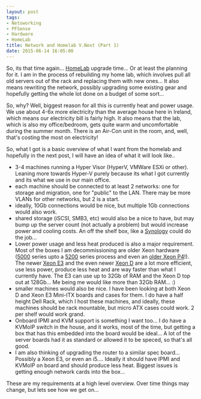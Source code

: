 ```yaml
---
layout: post
tags:
- Netoworking
- PFSense
- Hardware
- HomeLab
title: Network and Homelab V.Next (Part 1)
date: 2015-06-14 16:05:00
---
```

So, its that time again... [HomeLab][2] upgrade time... Or at least the planning for it. I am in the process of rebuilding my home lab, which involves pull all old servers out of the rack and replacing them with new ones... It also means rewriting the network, possibly upgrading some existing gear and hopefully getting the whole lot done on a budget of some sort...

So, why? Well, biggest reason for all this is currently heat and power usage. We use about 4-6x more electricity than the average house here in Ireland, which means our electricity bill is fairly high. It also means that the lab, which is also my office/bedroom, gets quite warm and uncomfortable during the summer month. There is an Air-Con unit in the room, and, well, that's costing the most on electricity!   

So, what I got is a basic overview of what I want from the homelab and hopefully in the next post, I will have an idea of what it will look like..

* 3-4 machines running a Hyper Visor (HyperV, VMWare ESXi or other). Leaning more towards Hyper-V purely because its what I got currently and its what we use in our main office.
* each machine should be connected to at least 2 networks: one for storage and migration, one for "public" to the LAN. There may be more VLANs for other networks, but 2 is a start.
* ideally, 10Gb connections would be nice, but multiple 1Gb connections would also work.
* shared storage (iSCSI, SMB3, etc) would also be a nice to have, but may bump up the server count (not actually a problem) but would increase power and cooling costs. An off the shelf box, like a [Synology][1] could do the job... 
* Lower power usage and less heat produced is also a major requirement. Most of the boxes I am decommissioning are older Xeon hardware ([5000][3] series upto a [5200][4] series process and even an [older Xeon P4][5]!). The newer [Xeon E3][7] and the even newer [Xeon D][6] are a lot more efficient, use less power, produce less heat and are way faster than what I currently have. The E3 can use up to 32Gb of RAM and the Xeon D top out at 128Gb... Me being me would like more than 32Gb RAM... :)
* smaller machines would also be nice. I have been looking at both Xeon D and Xeon E3 Mini-ITX boards and cases for them. I do have a half height Dell Rack, which I host these machines, and ideally, these machines should be rack mountable, but micro ATX cases could work. 2 per shelf would work grand.
* Onboard IPMI and KVM support is something I want too... I do have a KVMoIP switch in the house, and it works, most of the time, but getting a box that has this embedded into the board would be ideal... A lot of the server boards had it as standard or allowed it to be speced, so that's all good.
* I am also thinking of upgrading the router to a similar spec board... Possibly a Xeon E3, or even an i5.... Ideally it should have IPMI and KVMoIP on board and should produce less heat. Biggest issues is getting enough network cards into the box...

These are my requirements at a  high level overview. Over time things may change, but lets see how we get on...

[1]:http://www.synology.com
[2]:http://tiernanotoole.ie/Computers
[3]:http://ark.intel.com/products/family/28144/Intel-Xeon-Processor-5000-Sequence#@All
[4]:http://ark.intel.com/products/series/33092/Intel-Xeon-Processor-5200-Series#@All
[5]:https://en.wikipedia.org/wiki/Xeon#Netburst-based_Xeon
[6]:http://www.intel.ie/content/www/ie/en/processors/xeon/xeon-processor-d-family.html
[7]:http://www.intel.ie/content/www/ie/en/processors/xeon/xeon-processor-e3-family.html
